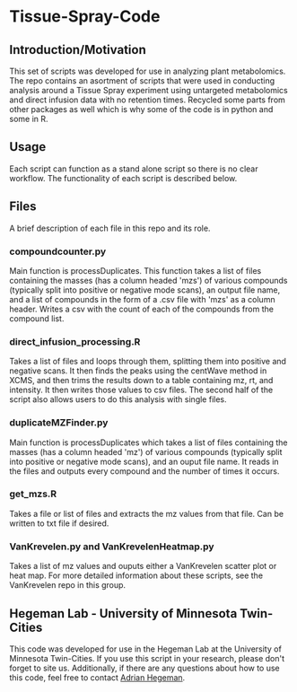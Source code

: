# Tissue-Spray-Code

## Introduction/Motivation
This set of scripts was developed for use in analyzing plant metabolomics. The repo contains an asortment of scripts that were used in conducting analysis around a Tissue Spray experiment using untargeted metabolomics and direct infusion data with no retention times. Recycled some parts from other packages as well which is why some of the code is in python and some in R.

## Usage
Each script can function as a stand alone script so there is no clear workflow. The functionality of each script is described below. 

## Files
A brief description of each file in this repo and its role. 

### compoundcounter.py
Main function is processDuplicates. This function takes a list of files containing the masses (has a column headed 'mzs') of various compounds (typically split into positive or negative mode scans), an output file name, and a list of compounds in the form of a .csv file with 'mzs' as a column header. Writes a csv with the count of each of the compounds from the compound list. 

### direct_infusion_processing.R
Takes a list of files and loops through them, splitting them into positive and negative scans. It then finds the peaks using the centWave method in XCMS, and then trims the results down to a table containing mz, rt, and intensity. It then writes those values to csv files. The second half of the script also allows users to do this analysis with single files. 

### duplicateMZFinder.py
Main function is processDuplicates which takes a list of files containing the masses (has a column headed 'mz') of various compounds (typically split into positive or negative mode scans), and an ouput file name. It reads in the files and outputs every compound and the number of times it occurs. 

### get_mzs.R
Takes a file or list of files and extracts the mz values from that file. Can be written to txt file if desired. 

### VanKrevelen.py and VanKrevelenHeatmap.py
Takes a list of mz values and ouputs either a VanKrevelen scatter plot or heat map. For more detailed information about these scripts, see the VanKrevelen repo in this group. 

## Hegeman Lab - University of Minnesota Twin-Cities
This code was developed for use in the Hegeman Lab at the University of Minnesota Twin-Cities. If you use this script in your research, please don't forget to site us. Additionally, if there are any questions about how to use this code, feel free to contact [Adrian Hegeman](hegem007@umn.edu). 
